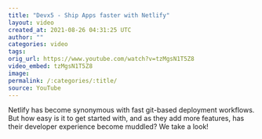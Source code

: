 ```yaml
---
title: "Devx5 - Ship Apps faster with Netlify"
layout: video
created_at: 2021-08-26 04:31:25 UTC
author: ""
categories: video
tags: 
orig_url: https://www.youtube.com/watch?v=tzMgsN1T5Z8
video_embed: tzMgsN1T5Z8
image:
permalink: /:categories/:title/
source: YouTube
---
```

Netlify has become synonymous with fast git-based deployment workflows. But how easy is it to get started with, and as they add more features, has their developer experience become muddled? We take a look!